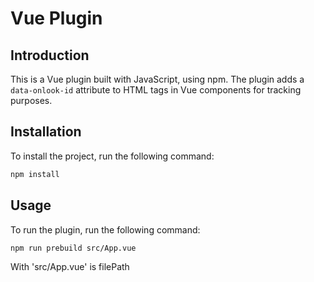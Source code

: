 # Vue Plugin

## Introduction

This is a Vue plugin built with JavaScript, using npm. The plugin adds a `data-onlook-id` attribute to HTML tags in Vue components for tracking purposes.

## Installation

To install the project, run the following command:

```sh
npm install
```

## Usage

To run the plugin, run the following command:

```sh
npm run prebuild src/App.vue
```

With 'src/App.vue' is filePath


